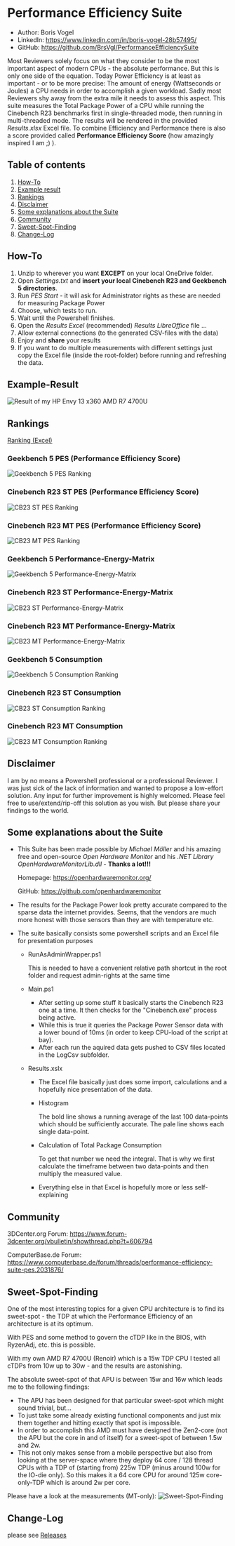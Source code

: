 # Performance Efficiency Suite

- Author: Boris Vogel
- LinkedIn: https://www.linkedin.com/in/boris-vogel-28b57495/
- GitHub: https://github.com/BrsVgl/PerformanceEfficiencySuite

Most Reviewers solely focus on what they consider to be the most important aspect of modern CPUs - the absolute performance.
But this is only one side of the equation. Today Power Efficiency is at least as important - or to be more precise:
The amount of energy (Wattseconds or Joules) a CPU needs in order to accomplish a given workload. Sadly most Reviewers shy away from the extra mile it needs to assess this aspect.
This suite measures the Total Package Power of a CPU while running the Cinebench R23 benchmarks first in single-threaded mode, then running in multi-threaded mode. The results will be rendered in the provided *Results.xlsx* Excel file. 
To combine Efficiency and Performance there is also a score provided called **Performance Efficiency Score** (how amazingly inspired I am ;) ).

## Table of contents

1. [How-To](#how-to)
1. [Example result](#example-result)
1. [Rankings](#rankings)
1. [Disclaimer](#disclaimer)
1. [Some explanations about the Suite](#some-explanations-about-the-suite)
1. [Community](#community)
1. [Sweet-Spot-Finding](#sweet-spot-finding)
1. [Change-Log](#change-log)

## How-To

1. Unzip to wherever you want **EXCEPT** on your local OneDrive folder.
1. Open *Settings.txt* and **insert your local Cinebench R23 and Geekbench 5 directories**.
1. Run *PES Start* - it will ask for Administrator rights as these are needed for measuring Package Power
1. Choose, which tests to run.
1. Wait until the Powershell finishes.
1. Open the *Results Excel* (recommended) *Results LibreOffice* file ...
1. Allow external connections (to the generated CSV-files with the data)
1. Enjoy and **share** your results
1. If you want to do multiple measurements with different settings just copy the Excel file (inside the root-folder) before running and refreshing the data.

## Example-Result
![Result of my HP Envy 13 x360 AMD R7 4700U](/Ranking/Example_result.png "Result of my HP Envy 13 x360 AMD R7 4700U")

## Rankings

[Ranking (Excel)](/Ranking/Rankings.xlsx)

### Geekbench 5 PES (Performance Efficiency Score)
![Geekbench 5 PES Ranking](/Ranking/GB5_PES.png "GB5 PES Ranking")

### Cinebench R23 ST PES (Performance Efficiency Score)
![CB23 ST PES Ranking](/Ranking/CB_ST_PES.png "CB23 ST PES Ranking")

### Cinebench R23 MT PES (Performance Efficiency Score)
![CB23 MT PES Ranking](/Ranking/CB_MT_PES.png "CB23 MT PES Ranking")

### Geekbench 5 Performance-Energy-Matrix
![Geekbench 5 Performance-Energy-Matrix](/Ranking/GB5_Perf_Power.png "Geekbench 5 Performance-Energy-Matrix")

### Cinebench R23 ST Performance-Energy-Matrix
![CB23 ST Performance-Energy-Matrix](/Ranking/CB_Perf_Power_ST.png "CB23 ST Performance-Energy-Matrix")

### Cinebench R23 MT Performance-Energy-Matrix
![CB23 MT Performance-Energy-Matrix](/Ranking/CB_Perf_Power_MT.png "CB23 MT Performance-Energy-Matrix")

### Geekbench 5 Consumption
![Geekbench 5 Consumption Ranking](/Ranking/GB5_Consumption.png "Geekbench 5 Consumption Ranking")

### Cinebench R23 ST Consumption
![CB23 ST Consumption Ranking](/Ranking/CB_ST_Consumption.png "CB23 ST Consumption Ranking")

### Cinebench R23 MT Consumption
![CB23 MT Consumption Ranking](/Ranking/CB_MT_Consumption.png "CB23 MZ Consumption Ranking")

## Disclaimer

I am by no means a Powershell professional or a professional Reviewer. I was just sick of the lack of information and wanted to propose a low-effort solution. Any input for further improvement is highly welcomed.
Please feel free to use/extend/rip-off this solution as you wish.
But please share your findings to the world.

## Some explanations about the Suite

- This Suite has been made possible by *Michael Möller* and his amazing free and open-source *Open Hardware Monitor* and his *.NET Library OpenHardwareMonitorLib.dll* - **Thanks a lot!!!**

  Homepage: https://openhardwaremonitor.org/
  
  GitHub: https://github.com/openhardwaremonitor

- The results for the Package Power look pretty accurate compared to the sparse data the internet provides. Seems, that the vendors are much more honest with those sensors than they are with temperature etc.
- The suite basically consists some powershell scripts and an Excel file for presentation purposes
  - RunAsAdminWrapper.ps1
  
    This is needed to have a convenient relative path shortcut in the root folder and request admin-rights at the same time

  - Main.ps1
    - After setting up some stuff it basically starts the Cinebench R23 one at a time. It then checks for the "Cinebench.exe" process being active.
    - While this is true it queries the Package Power Sensor data with a lower bound of 10ms (in order to keep CPU-load of the script at bay).
    - After each run the aquired data gets pushed to CSV files located in the LogCsv subfolder.
  - Results.xslx
    - The Excel file basically just does some import, calculations and a hopefully nice presentation of the data.
    - Histogram

      The bold line shows a running average of the last 100 data-points which should be sufficiently accurate. The pale line shows each single data-point.

    - Calculation of Total Package Consumption

      To get that number we need the integral. That is why we first calculate the timeframe between two data-points and then multiply the measured value.

    - Everything else in that Excel is hopefully more or less self-explaining

## Community

3DCenter.org Forum: https://www.forum-3dcenter.org/vbulletin/showthread.php?t=606794

ComputerBase.de Forum: https://www.computerbase.de/forum/threads/performance-efficiency-suite-pes.2031876/

## Sweet-Spot-Finding
One of the most interesting topics for a given CPU architecture is to find its sweet-spot - the TDP at which the Performance Efficiency of an architecture is at its optimum.

With PES and some method to govern the cTDP like in the BIOS, with RyzenAdj, etc. this is possible.

With my own AMD R7 4700U (Renoir) which is a 15w TDP CPU I tested all cTDPs from 10w up to 30w - and the results are astonishing.

The absolute sweet-spot of that APU is between 15w and 16w which leads me to the following findings:

- The APU has been designed for that particular sweet-spot which might sound trivial, but...
- To just take some already existing functional components and just mix them together and hitting exactly that spot is impossible.
- In order to accomplish this AMD must have designed the Zen2-core (not the APU but the core in and of itself) for a sweet-spot of between 1.5w and 2w.
- This not only makes sense from a mobile perspective but also from looking at the server-space where they deploy 64 core / 128 thread CPUs with a TDP of (starting from) 225w TDP (minus around 100w for the IO-die only). So this makes it a 64 core CPU for around 125w core-only-TDP which is around 2w per core. 

Please have a look at the measurements (MT-only):
![Sweet-Spot-Finding](/Ranking/SweetSpotFinding.png "Sweet-Spot-Finding")


## Change-Log
please see [Releases](https://github.com/BrsVgl/PerformanceEfficiencySuite/releases)
